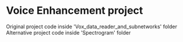 # Voice Enhancement project

Original project code inside 'Vox_data_reader_and_subnetworks' folder  <br />
Alternative project code inside 'Spectrogram' folder

